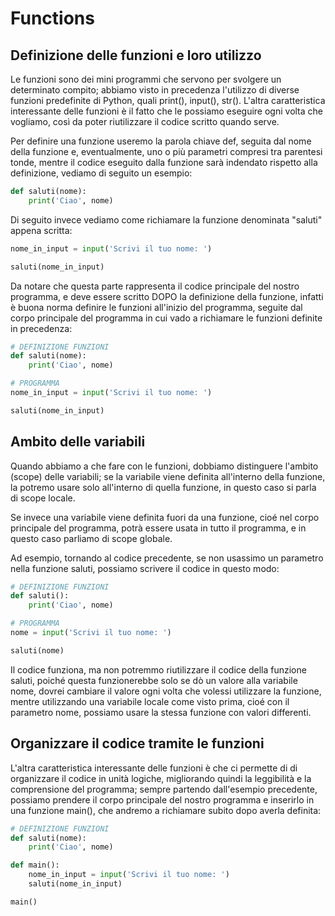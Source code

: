 # Functions

## Definizione delle funzioni e loro utilizzo

Le funzioni sono dei mini programmi che servono per svolgere un determinato compito; abbiamo visto in precedenza l'utilizzo di diverse funzioni predefinite di Python, quali print(), input(), str(). L'altra caratteristica interessante delle funzioni è il fatto che le possiamo eseguire ogni volta che vogliamo, così da poter riutilizzare il codice scritto quando serve.

Per definire una funzione useremo la parola chiave def, seguita dal nome della funzione e, eventualmente, uno o più parametri compresi tra parentesi tonde, mentre il codice eseguito dalla funzione sarà indendato rispetto alla definizione, vediamo di seguito un esempio:

~~~python
def saluti(nome):
	print('Ciao', nome)
~~~

Di seguito invece vediamo come richiamare la funzione denominata "saluti" appena scritta:

~~~python
nome_in_input = input('Scrivi il tuo nome: ')

saluti(nome_in_input)
~~~

Da notare che questa parte rappresenta il codice principale del nostro programma, e deve essere scritto DOPO la definizione della funzione, infatti è buona norma definire le funzioni all'inizio del programma, seguite dal corpo principale del programma in cui vado a richiamare le funzioni definite in precedenza:

~~~python
# DEFINIZIONE FUNZIONI
def saluti(nome):
	print('Ciao', nome)

# PROGRAMMA
nome_in_input = input('Scrivi il tuo nome: ')

saluti(nome_in_input)
~~~

## Ambito delle variabili

Quando abbiamo a che fare con le funzioni, dobbiamo distinguere l'ambito (scope) delle variabili; se la variabile viene definita all'interno della funzione, la potremo usare solo all'interno di quella funzione, in questo caso si parla di scope locale.

Se invece una variabile viene definita fuori da una funzione, cioé nel corpo principale del programma, potrà essere usata in tutto il programma, e in questo caso parliamo di scope globale.

Ad esempio, tornando al codice precedente, se non usassimo un parametro nella funzione saluti, possiamo scrivere il codice in questo modo:

~~~python
# DEFINIZIONE FUNZIONI
def saluti():
	print('Ciao', nome)

# PROGRAMMA
nome = input('Scrivi il tuo nome: ')

saluti(nome)
~~~

Il codice funziona, ma non potremmo riutilizzare il codice della funzione saluti, poiché questa funzionerebbe solo se dò un valore alla variabile nome, dovrei cambiare il valore ogni volta che volessi utilizzare la funzione, mentre utilizzando una variabile locale come visto prima, cioé con il parametro nome, possiamo usare la stessa funzione con valori differenti.

## Organizzare il codice tramite le funzioni

L'altra caratteristica interessante delle funzioni è che ci permette di di organizzare il codice in unità logiche, migliorando quindi la leggibilità e la comprensione del programma; sempre partendo dall'esempio precedente, possiamo prendere il corpo principale del nostro programma e inserirlo in una funzione main(), che andremo a richiamare subito dopo averla definita:

~~~python
# DEFINIZIONE FUNZIONI
def saluti(nome):
	print('Ciao', nome)

def main():
	nome_in_input = input('Scrivi il tuo nome: ')
	saluti(nome_in_input)

main()
~~~